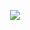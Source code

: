 <p align="center">
  <img src="https://github.com/franzsh/franz-design/blob/master/github/franz%20%E2%80%94%20website.png"/>
</p>
